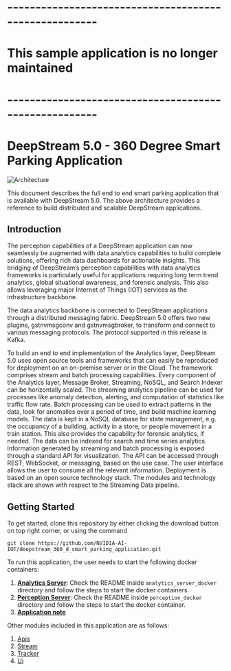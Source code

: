 # ------------------------------------------------------
# This sample application is no longer maintained
# ------------------------------------------------------

# DeepStream 5.0 - 360 Degree Smart Parking Application 
 
![Architecture](readme-images/architecture.png?raw=true "Architecture")

This document describes the full end to end smart parking application that is available with DeepStream 5.0. The above architecture provides a reference to build distributed and scalable DeepStream applications.




## Introduction

The perception capabilities of a DeepStream application can now seamlessly be augmented with data analytics capabilities to build complete solutions, offering rich data dashboards for actionable insights. This bridging of DeepStream’s perception capabilities with data analytics frameworks is particularly useful for applications requiring long term trend analytics, global situational awareness, and forensic analysis. This also allows leveraging major Internet of Things (IOT) services as the infrastructure backbone.

The data analytics backbone is connected to DeepStream applications through a distributed messaging fabric. DeepStream 5.0 offers two new plugins, gstnvmsgconv and gstnvmsgbroker, to transform and connect to various messaging protocols. The protocol supported in this release is Kafka.
 


To build an end to end implementation of the Analytics layer, DeepStream 5.0 uses open source tools and frameworks that can easily be reproduced for deployment on an on-premise server or in the Cloud.
The framework comprises stream and batch processing capabilities. Every component of the Analytics layer, Message Broker, Streaming, NoSQL, and Search Indexer can be horizontally scaled. The streaming analytics pipeline can be used for processes like anomaly detection, alerting, and computation of statistics like traffic flow rate. Batch processing can be used to extract patterns in the data, look for anomalies over a period of time, and build machine learning models. The data is kept in a NoSQL database for state management, e.g. the occupancy of a building, activity in a store, or people movement in a train station. This also provides the capability for forensic analytics, if needed. The data can be indexed for search and time series analytics. Information generated by streaming and batch processing is exposed through a standard API for visualization. The API can be accessed through REST, WebSocket, or messaging, based on the use case. The user interface allows the user to consume all the relevant information.
Deployment is based on an open source technology stack. The modules and technology stack are shown with respect to the Streaming Data pipeline.

## Getting Started

To get started, clone this repository by either clicking the download button on top right corner, or using the command
   
    git clone https://github.com/NVIDIA-AI-IOT/deepstream_360_d_smart_parking_application.git

To run this application, the user needs to start the following docker containers:

1. **[Analytics Server](https://github.com/NVIDIA-AI-IOT/deepstream_360_d_smart_parking_application/tree/master/analytics_server_docker)**: Check the README inside `analytics_server_docker` directory and follow the steps to start the docker containers.
2. **[Perception Server](https://github.com/NVIDIA-AI-IOT/deepstream_360_d_smart_parking_application/tree/master/perception_docker)**: Check the README inside `perception_docker` directory and follow the steps to start the docker container.
3. **[Application note](https://github.com/NVIDIA-AI-IOT/deepstream_360_d_smart_parking_application/tree/master/DeepStream_Analytics_Applications.pdf)**

Other modules included in this application are as follows:
1. [Apis](https://github.com/NVIDIA-AI-IOT/deepstream_360_d_smart_parking_application/tree/master/apis)
2. [Stream](https://github.com/NVIDIA-AI-IOT/deepstream_360_d_smart_parking_application/tree/master/stream)
3. [Tracker](https://github.com/NVIDIA-AI-IOT/deepstream_360_d_smart_parking_application/tree/master/tracker)
4. [Ui](https://github.com/NVIDIA-AI-IOT/deepstream_360_d_smart_parking_application/tree/master/ui)
